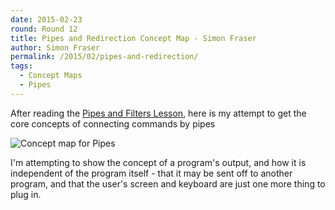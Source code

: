 ```yaml
---
date: 2015-02-23
round: Round 12
title: Pipes and Redirection Concept Map - Simon Fraser
author: Simon Fraser
permalink: /2015/02/pipes-and-redirection/
tags:
  - Concept Maps
  - Pipes
---
```


After reading the [Pipes and Filters
Lesson](http://swcarpentry.github.io/shell-novice/03-pipefilter.html), here is
my attempt to get the core concepts of connecting commands by pipes

![Concept map for Pipes](http://i.imgur.com/P1z9bHp.jpg?2)

I'm attempting to show the concept of a program's output, and how it is
independent of the program itself - that it may be sent off to another program,
and that the user's screen and keyboard are just one more thing to plug in.


